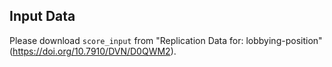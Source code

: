 ## Input Data

Please download `score_input` from "Replication Data for: lobbying-position" (https://doi.org/10.7910/DVN/D0QWM2).